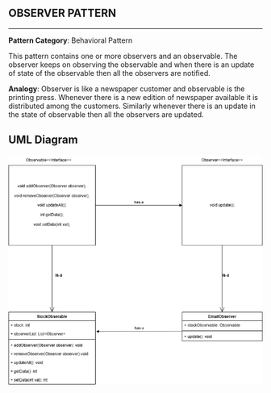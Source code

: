 ## OBSERVER PATTERN
---

**Pattern Category**: 
Behavioral Pattern


This pattern contains one or more observers and an observable. The observer keeps on observing the observable and when there is an update of state of the observable then all the observers are notified. 
 
**Analogy**: 
Observer is like a newspaper customer and observable is the printing press. Whenever there is a new edition of newspaper available it is distributed among the customers. Similarly whenever there is an update in the state of observable then all the observers are updated. 

**UML Diagram**
---
![Observer Pattern UML](./observerPatternUML.png)
